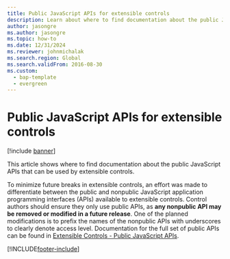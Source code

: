 ```yaml
---
title: Public JavaScript APIs for extensible controls
description: Learn about where to find documentation about the public JavaScript APIs that can be used by extensible controls.
author: jasongre
ms.author: jasongre
ms.topic: how-to
ms.date: 12/31/2024
ms.reviewer: johnmichalak
ms.search.region: Global
ms.search.validFrom: 2016-08-30
ms.custom: 
  - bap-template
  - evergreen
---
```


# Public JavaScript APIs for extensible controls

[!include [banner](../includes/banner.md)]

This article shows where to find documentation about the public JavaScript APIs that can be used by extensible controls. 

To minimize future breaks in extensible controls, an effort was made to differentiate between the public and nonpublic JavaScript application programming interfaces (APIs) available to extensible controls. Control authors should ensure they only use public APIs, as **any nonpublic API may be removed or modified in a future release**. One of the planned modifications is to prefix the names of the nonpublic APIs with underscores to clearly denote access level. Documentation for the full set of public APIs can be found in [Extensible Controls - Public JavaScript APIs](https://mbs2.microsoft.com/fileexchange/?fileID=4f978991-3e14-4a9b-95ed-4cd7354164f4).

[!INCLUDE[footer-include](../../../includes/footer-banner.md)]
